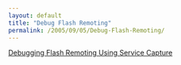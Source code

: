 ```yaml
---
layout: default
title: "Debug Flash Remoting"
permalink: /2005/09/05/Debug-Flash-Remoting/
---
```


<a href="http://mkruger.cfwebtools.com/index.cfm?mode=alias&amp;alias=netconnection%20debugger%20alternative" target="_blank">Debugging Flash Remoting Using Service Capture</a>